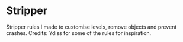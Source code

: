 # Stripper

Stripper rules I made to customise levels, remove objects and prevent crashes.
Credits: Ydiss for some of the rules for inspiration.
